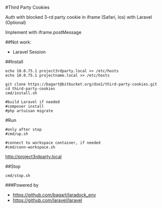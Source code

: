 #Third Party Cookies

Auth with blocked 3-rd party cookie in iframe (Safari, Ios)
with Laravel (Optional)

Implement with iframe.postMessage
    
##Not work:
- Laravel Session


##Install
```
echo 10.0.75.1 project3rdparty.local >> /etc/hosts
echo 10.0.75.1 projectname.local >> /etc/hosts

git clone https://bagart@bitbucket.org/dse1/third-party-cookies.git
cd third-party-cookies
cmd/install.sh

#build Laravel if needed
#composer install
#php artuisan migrate
```

#Run
```
#only after stop
#cmd/up.sh

#connect to workspace container, if needed
#cmd/conn-workspace.sh
```
http://project3rdparty.local


##Stop
```
cmd/stop.sh
```

###Powered by
 
- https://github.com/bagart/laradock_env
- https://github.com/laravel/laravel
